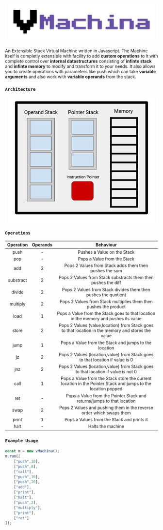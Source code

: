 # <img src="./vmachina.svg">
An Extensible Stack Virtual Machine written in Javascript. The Machine itself is completly extensible with facility to add **custom operations** to it with complete control over **internal datastructures** consisting of **infinte stack** and **infinte memory** to modify and transform it to your needs. It also allows you to create operations with parameters like push which can take **variable arguments** and also work with **variable operands** from the stack.

### `Architecture`
<img src="vmarchitechture.png"/>

### `Operations`

| Operation 	| Operands 	|                                                   Behaviour                                                  	|
|:---------:	|:--------:	|:------------------------------------------------------------------------------------------------------------:	|
|    push   	|     -    	| Pushes a Value on the Stack                                                                                  	|
|    pop    	|     -    	| Pops a Value from the Stack                                                                                  	|
|    add    	|     2    	| Pops 2 Values from Stack adds them then pushes the sum                                                       	|
| substract 	|     2    	| Pops 2 Values from Stack substracts them then pushes the diff                                                	|
|   divide  	|     2    	| Pops 2 Values from Stack divides them then pushes the quotient                                               	|
|  multiply 	|     2    	| Pops 2 Values from Stack multiplies them then pushes the product                                             	|
|    load   	|     1    	| Pops a Value from the Stack goes to that location in the memory and pushes its value                         	|
|   store   	|     2    	| Pops 2 Values (value,location) from Stack goes to that location in the memory and stores the value           	|
|    jump   	|     1    	| Pops a Value from the Stack and jumps to the location                                                        	|
|     jz    	|     2    	| Pops 2 Values (location,value) from Stack goes to that location if value is 0                                	|
|    jnz    	|     2    	| Pops 2 Values (location,value) from Stack goes to that location if value is not 0                            	|
|    call   	|     1    	| Pops a Value from the Stack store the current location in the Pointer Stack and jumps to the location popped 	|
|    ret    	|     -    	| Pops a Value from the Pointer Stack and returns/jumps to that location                                       	|
|    swap   	|     2    	| Pops 2 Values and pushing them in the reverse order which swaps them                                         	|
|   print   	|     1    	| Pops a Values from the Stack and prints it                                                                   	|
|    halt   	|     -    	| Halts the machine                                                                                            	|



### `Example Usage`
```javascript
const m = new vMachina();
m.run([
    ["push",10],
    ["push",8],
    ["call"],
    ["push",10],
    ["push",20],
    ["add"],
    ["print"],
    ["halt"],
    ["push",2],
    ["multiply"],
    ["print"],
    ["ret"]
]);
```
